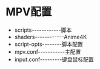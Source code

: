 # MPV配置
- scripts------------脚本
- shaders------------Anime4K
- script-opts--------脚本配置
- mpv.conf-----------主配置
- input.conf---------键盘鼠标配置
